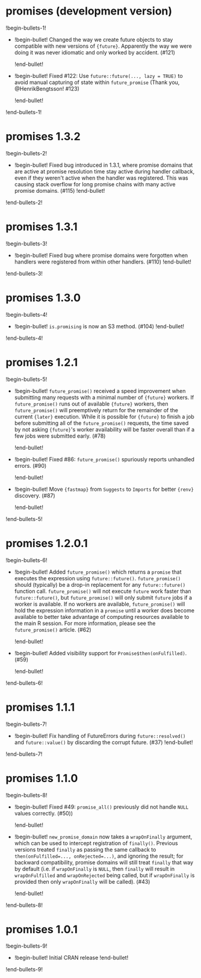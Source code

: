 # promises (development version)

!begin-bullets-1!

-   !begin-bullet!
    Changed the way we create future objects to stay compatible with new
    versions of `{future}`. Apparently the way we were doing it was
    never idiomatic and only worked by accident. (#121)

    !end-bullet!
-   !begin-bullet!
    Fixed #122: Use `future::future(..., lazy = TRUE)` to avoid manual
    capturing of state within `future_promise` (Thank you,
    @HenrikBengtsson! #123)

    !end-bullet!

!end-bullets-1!

# promises 1.3.2

!begin-bullets-2!

-   !begin-bullet!
    Fixed bug introduced in 1.3.1, where promise domains that are active
    at promise resolution time stay active during handler callback, even
    if they weren't active when the handler was registered. This was
    causing stack overflow for long promise chains with many active
    promise domains. (#115)
    !end-bullet!

!end-bullets-2!

# promises 1.3.1

!begin-bullets-3!

-   !begin-bullet!
    Fixed bug where promise domains were forgotten when handlers were
    registered from within other handlers. (#110)
    !end-bullet!

!end-bullets-3!

# promises 1.3.0

!begin-bullets-4!

-   !begin-bullet!
    `is.promising` is now an S3 method. (#104)
    !end-bullet!

!end-bullets-4!

# promises 1.2.1

!begin-bullets-5!

-   !begin-bullet!
    `future_promise()` received a speed improvement when submitting many
    requests with a minimal number of `{future}` workers. If
    `future_promise()` runs out of available `{future}` workers, then
    `future_promise()` will preemptively return for the remainder of the
    current `{later}` execution. While it is possible for `{future}` to
    finish a job before submitting all of the `future_promise()`
    requests, the time saved by not asking `{future}`'s worker
    availability will be faster overall than if a few jobs were
    submitted early. (#78)

    !end-bullet!
-   !begin-bullet!
    Fixed #86: `future_promise()` spuriously reports unhandled errors.
    (#90)

    !end-bullet!
-   !begin-bullet!
    Move `{fastmap}` from `Suggests` to `Imports` for better `{renv}`
    discovery. (#87)

    !end-bullet!

!end-bullets-5!

# promises 1.2.0.1

!begin-bullets-6!

-   !begin-bullet!
    Added `future_promise()` which returns a `promise` that executes the
    expression using `future::future()`. `future_promise()` should
    (typically) be a drop-in replacement for any `future::future()`
    function call. `future_promise()` will not execute `future` work
    faster than `future::future()`, but `future_promise()` will only
    submit `future` jobs if a worker is available. If no workers are
    available, `future_promise()` will hold the expression information
    in a `promise` until a worker does become available to better take
    advantage of computing resources available to the main R session.
    For more information, please see the `future_promise()` article.
    (#62)

    !end-bullet!
-   !begin-bullet!
    Added visibility support for `Promise$then(onFulfilled)`. (#59)

    !end-bullet!

!end-bullets-6!

# promises 1.1.1

!begin-bullets-7!

-   !begin-bullet!
    Fix handling of FutureErrors during `future::resolved()` and
    `future::value()` by discarding the corrupt future. (#37)
    !end-bullet!

!end-bullets-7!

# promises 1.1.0

!begin-bullets-8!

-   !begin-bullet!
    Fixed #49: `promise_all()` previously did not handle `NULL` values
    correctly. (#50))

    !end-bullet!
-   !begin-bullet!
    `new_promise_domain` now takes a `wrapOnFinally` argument, which can
    be used to intercept registration of `finally()`. Previous versions
    treated `finally` as passing the same callback to
    `then(onFulfilled=..., onRejected=...)`, and ignoring the result;
    for backward compatibility, promise domains will still treat
    `finally` that way by default (i.e. if `wrapOnFinally` is `NULL`,
    then `finally` will result in `wrapOnFulfilled` and `wrapOnRejected`
    being called, but if `wrapOnFinally` is provided then only
    `wrapOnFinally` will be called). (#43)

    !end-bullet!

!end-bullets-8!

# promises 1.0.1

!begin-bullets-9!

-   !begin-bullet!
    Initial CRAN release
    !end-bullet!

!end-bullets-9!
